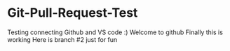 # Git-Pull-Request-Test
Testing connecting Github and VS code :)
Welcome to github
Finally this is working
Here is branch #2 just for fun
